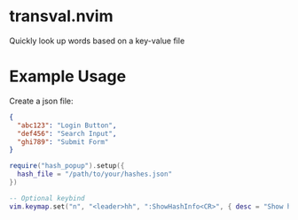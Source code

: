 # transval.nvim
Quickly look up words based on a key-value file


# Example Usage 
Create a json file:
```json
{
  "abc123": "Login Button",
  "def456": "Search Input",
  "ghi789": "Submit Form"
}
```

```lua
require("hash_popup").setup({
  hash_file = "/path/to/your/hashes.json"
})

-- Optional keybind
vim.keymap.set("n", "<leader>hh", ":ShowHashInfo<CR>", { desc = "Show hash popup" })
```

